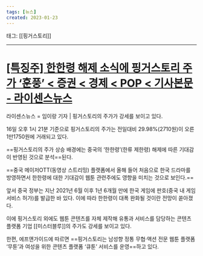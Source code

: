```yaml
---
tags: [뉴스]
created: 2023-01-23
---
```


태그: [[핑거스토리]]

___

# [[특징주] 한한령 해제 소식에 핑거스토리 주가 ‘훈풍’ < 증권 < 경제 < POP < 기사본문 - 라이센스뉴스](http://www.lcnews.co.kr/news/articleView.html?idxno=43314)
라이센스뉴스 = 임이랑 기자 | 핑거스토리의 주가가 강세를 보이고 있다.

16일 오후 1시 21분 기준으로 핑거스토리의 주가는 전일대비 29.98%(2710원)이 오른 1만1750원에 거래되고 있다.

==핑거스토리의 주가 상승 배경에는 중국의 ‘한한령’(한류 제한령) 해제에 따른 기대감이 반영된 것으로 분석==된다.

==중국 메이저OTT(동영상 스트리밍) 플랫폼에서 올해 들어 처음으로 한국 드라마를 방영하면서 한한령에 대한 기대감이 웹툰 관련주에도 영향을 미치는 것으로 보인다.==

앞서 중국 정부는 지난 2021년 6월 이후 1년 6개월 만에 한국 게임에 판호(중국 내 게임 서비스 허가)를 발급한 바 있다. 이에 따라 한한령이 대폭 완화될 것이란 전망이 쏟아졌다.

이에 핑거스토리 외에도 웹툰 콘텐츠를 자체 제작해 유통과 서비스를 담당하는 콘텐츠 플랫폼 기업 [[미스터블루]]의 주가도 강세를 보이고 있다.

한편, 에프앤가이드에 따르면 ==핑거스토리는 남성향 정통 무협‧액션 전문 웹툰 플랫폼 ‘무툰’과 여성을 위한 콘텐츠 플랫폼 ‘큐툰’ 서비스를 운영==하고 있다.
